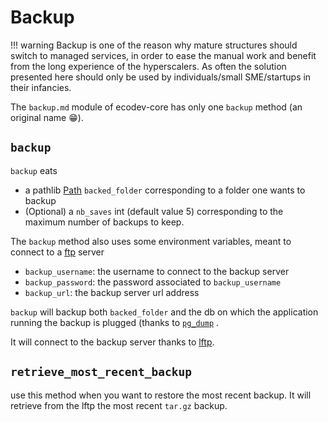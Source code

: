 # Backup 

!!! warning
    Backup is one of the reason why mature structures should switch to managed services, in order 
    to ease the manual work and benefit from the long experience of the hyperscalers. As often 
    the solution presented here should only be used by individuals/small SME/startups in their infancies.

The `backup.md` module of ecodev-core has only one `backup` method (an original name 😁).

## `backup`

`backup` eats 

- a pathlib <a href=https://docs.python.org/3/library/pathlib.html class="external-link" target="_blank">Path</a> `backed_folder` corresponding to a folder one wants to backup 
- (Optional) a `nb_saves` int (default value 5) corresponding to the maximum number of backups to keep. 

The `backup` method also uses some environment variables, meant to connect to a <a href=https://www.digitalocean.com/community/tutorials/what-is-ftp-and-how-is-it-used class="external-link" target="_blank">ftp</a> server

- `backup_username`: the username to connect to the backup server
- `backup_password`: the password associated to `backup_username`
- `backup_url`: the backup server url address

`backup` will backup both `backed_folder` and the db on which the application running the backup is plugged (thanks to  <a href=https://www.postgresql.org/docs/current/app-pgdump.html class="external-link" target="_blank">`pg_dump`</a> . 

It will connect to the backup server thanks to  <a href=https://lftp.yar.ru/ class="external-link" target="_blank">lftp</a>.


## `retrieve_most_recent_backup`

use this method when you want to restore the most recent backup. It will retrieve from the lftp the most recent `tar.gz` backup. 